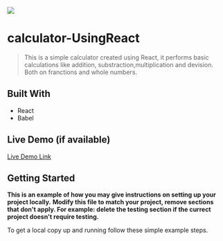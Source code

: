 ![](https://img.shields.io/badge/Microverse-blueviolet)

# calculator-UsingReact

> This is a simple calculator created using React, it performs basic calculations like addition, substraction,multiplication and devision. Both on franctions and whole numbers.

## Built With

- React
- Babel

## Live Demo (if available)

[Live Demo Link](https://livedemo.com)

## Getting Started

**This is an example of how you may give instructions on setting up your project locally.**
**Modify this file to match your project, remove sections that don't apply. For example: delete the testing section if the currect project doesn't require testing.**

To get a local copy up and running follow these simple example steps.
